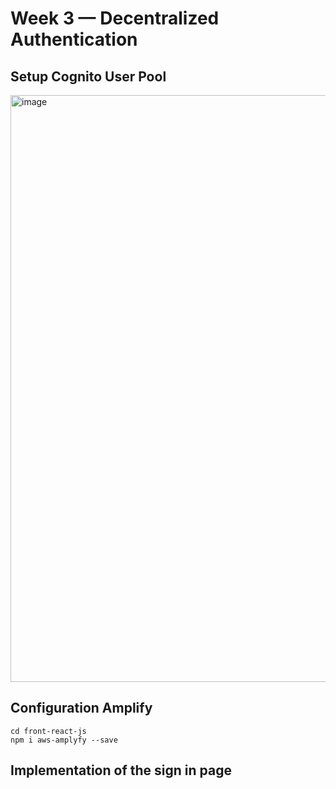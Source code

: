 # Week 3 — Decentralized Authentication

## Setup Cognito User Pool

<img width="939" alt="image" src="https://user-images.githubusercontent.com/110344576/232695136-2885c0ca-16bc-42f3-af8d-e4cdeac8868c.png">

## Configuration Amplify

```
cd front-react-js 
npm i aws-amplyfy --save
```

## Implementation of the sign in page


